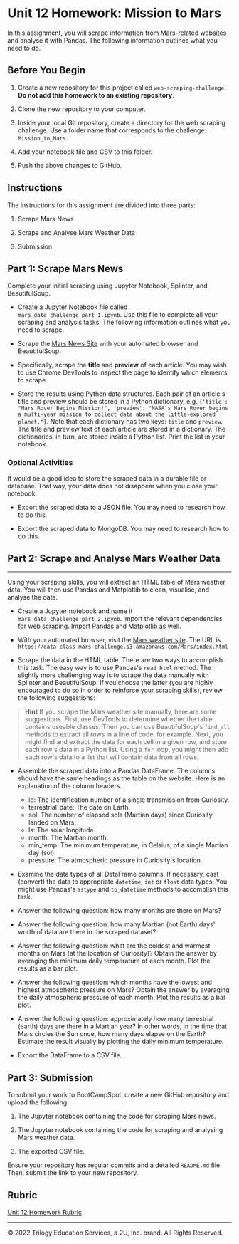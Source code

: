 # Unit 12 Homework: Mission to Mars

In this assignment, you will scrape information from Mars-related websites and analyse it with Pandas. The following information outlines what you need to do.

## Before You Begin

1. Create a new repository for this project called `web-scraping-challenge`. **Do not add this homework to an existing repository**.

2. Clone the new repository to your computer.

3. Inside your local Git repository, create a directory for the web scraping challenge. Use a folder name that corresponds to the challenge: `Mission_to_Mars`.

4. Add your notebook file and CSV to this folder.

5. Push the above changes to GitHub.

## Instructions 

The instructions for this assignment are divided into three parts: 

1. Scrape Mars News

2. Scrape and Analyse Mars Weather Data

3. Submission 

## Part  1: Scrape Mars News

Complete your initial scraping using Jupyter Notebook, Splinter, and BeautifulSoup.

* Create a Jupyter Notebook file called `mars_data_challenge_part_1.ipynb`. Use this file to complete all your scraping and analysis tasks. The following information outlines what you need to scrape.

* Scrape the [Mars News Site](https://redplanetscience.com/) with your automated browser and BeautifulSoup.

* Specifically, scrape the **title** and **preview** of each article. You may wish to use Chrome DevTools to inspect the page to identify which elements to scrape.

* Store the results using Python data structures. Each pair of an article's title and preview should be stored in a Python dictionary, e.g. `{'title': "Mars Rover Begins Mission!", 'preview': "NASA's Mars Rover begins a multi-year mission to collect data about the little-explored planet."}`. Note that each dictionary has two keys: `title` and `preview`. The title and preview text of each article are stored in a dictionary. The dictionaries, in turn, are stored inside a Python list. Print the list in your notebook.

### Optional Activities

It would be a good idea to store the scraped data in a durable file or database. That way, your data does not disappear when you close your notebook.

* Export the scraped data to a JSON file. You may need to research how to do this.

* Export the scraped data to MongoDB. You may need to research how to do this.

## Part 2: Scrape and Analyse Mars Weather Data
- - -

Using your scraping skills, you will extract an HTML table of Mars weather data. You will then use Pandas and Matplotlib to clean, visualise, and analyse the data.

* Create a Jupyter notebook and name it `mars_data_challenge_part_2.ipynb`. Import the relevant dependencies for web scraping. Import Pandas and Matplotlib as well.

* With your automated browser, visit the [Mars weather site](https://data-class-mars-challenge.s3.amazonaws.com/Mars/index.html). The URL is `https://data-class-mars-challenge.s3.amazonaws.com/Mars/index.html`

* Scrape the data in the HTML table. There are two ways to accomplish this task. The easy way is to use Pandas's `read_html` method. The slightly more challenging way is to scrape the data manually with Splinter and BeautifulSoup. If you choose the latter (you are highly encouraged to do so in order to reinforce your scraping skills), review the following suggestions:

> **Hint** If you scrape the Mars weather site manually, here are some suggestions. First, use DevTools to determine whether the table contains useable classes. Then you can use BeautifulSoup's `find_all` methods to extract all rows in a line of code, for example. Next, you might find and extract the data for each cell in a given row, and store each row's data in a Python list. Using a `for` loop, you might then add each row's data to a list that will contain data from all rows.

* Assemble the scraped data into a Pandas DataFrame. The columns should have the same headings as the table on the website. Here is an explanation of the column headers.

  * id: The identification number of a single transmission from Curiosity.
  * terrestrial_date: The date on Earth.
  * sol: The number of elapsed sols (Martian days) since Curiosity landed on Mars.
  * ls: The solar longitude.
  * month: The Martian month.
  * min_temp: The minimum temperature, in Celsius, of a single Martian day (sol).
  * pressure: The atmospheric pressure in Curiosity's location.

* Examine the data types of all DataFrame columns. If necessary, cast (convert) the data to appropriate `datetime`, `int` or `float` data types. You might use Pandas's `astype` and `to_datetime` methods to accomplish this task.

* Answer the following question: how many months are there on Mars?

* Answer the following question: how many Martian (not Earth) days' worth of data are there in the scraped dataset?

* Answer the following question: what are the coldest and warmest months on Mars (at the location of Curiosity)? Obtain the answer by averaging the minimum daily temperature of each month. Plot the results as a bar plot.

* Answer the following question: which months have the lowest and highest atmospheric pressure on Mars? Obtain the answer by averaging the daily atmospheric pressure of each month. Plot the results as a bar plot.

* Answer the following question: approximately how many terrestrial (earth) days are there in a Martian year? In other words, in the time that Mars circles the Sun once, how many days elapse on the Earth? Estimate the result visually by plotting the daily minimum temperature.

* Export the DataFrame to a CSV file.

## Part 3: Submission

To submit your work to BootCampSpot, create a new GitHub repository and upload the following:

1. The Jupyter notebook containing the code for scraping Mars news.

2. The Jupyter notebook containing the code for scraping and analysing Mars weather data.

3. The exported CSV file.

Ensure your repository has regular commits and a detailed `README.md` file. Then, submit the link to your new repository.

## Rubric

[Unit 12 Homework Rubric](https://docs.google.com/document/d/1H-g23PjJlx5ZsuKcEsOCkEolppWcQ5NMv8hvgbOpl9w/edit)

- - -

© 2022 Trilogy Education Services, a 2U, Inc. brand. All Rights Reserved.
